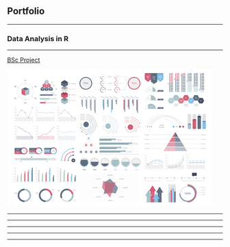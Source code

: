 ## Portfolio

---

### Data Analysis in R

---

[BSc Project](/sample_page)

<img src="images/dummy_thumbnail.jpg?raw=true"/>

---


---


---



---




---

